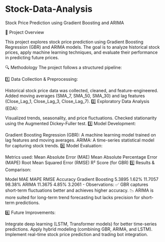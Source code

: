 # Stock-Data-Analysis
Stock Price Prediction using Gradient Boosting and ARIMA

📌 Project Overview

This project explores stock price prediction using Gradient Boosting Regression (GBR) and ARIMA models. The goal is to analyze historical stock prices, apply machine learning techniques, and evaluate their performance in predicting future prices.

🔍 Methodology
The project follows a structured pipeline:

1️⃣ Data Collection & Preprocessing:

Historical stock price data was collected, cleaned, and feature-engineered.
Added moving averages (SMA_7, SMA_50, SMA_30) and lag features (Close_Lag_1, Close_Lag_3, Close_Lag_7).
2️⃣ Exploratory Data Analysis (EDA):

Visualized trends, seasonality, and price fluctuations.
Checked stationarity using the Augmented Dickey-Fuller test.
3️⃣ Model Development:

Gradient Boosting Regression (GBR): A machine learning model trained on lag features and moving averages.
ARIMA: A time-series statistical model for capturing stock trends.
4️⃣ Model Evaluation:

Metrics used:
Mean Absolute Error (MAE)
Mean Absolute Percentage Error (MAPE)
Root Mean Squared Error (RMSE)
R² Score (for GBR)
5️⃣ Results & Comparison:

Model	MAE	MAPE	RMSE	Accuracy
Gradient Boosting	5.3895	1.62%	11.7057	98.38%
ARIMA	11.3675	4.85%	3.2061	-
Observations:
✅ GBR captures short-term fluctuations better and achieves higher accuracy.
📉 ARIMA is more suited for long-term trend forecasting but lacks precision for short-term predictions.

6️⃣ Future Improvements:

Integrate deep learning (LSTM, Transformer models) for better time-series predictions.
Apply hybrid modeling (combining GBR, ARIMA, and LSTM).
Implement real-time stock price prediction and trading bot integration.
